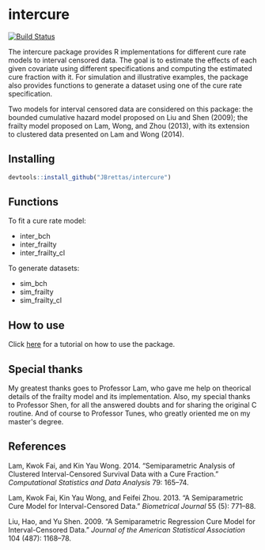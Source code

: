 <!-- README.md is generated from README.Rmd. Please edit that file -->
intercure
=========

[![Build Status](https://travis-ci.org/JBrettas/intercure.svg?branch=master)](https://travis-ci.org/JBrettas/intercure)

The intercure package provides R implementations for different cure rate models to interval censored data. The goal is to estimate the effects of each given covariate using different specifications and computing the estimated cure fraction with it. For simulation and illustrative examples, the package also provides functions to generate a dataset using one of the cure rate specification.

Two models for interval censored data are considered on this package: the bounded cumulative hazard model proposed on Liu and Shen (2009); the frailty model proposed on Lam, Wong, and Zhou (2013), with its extension to clustered data presented on Lam and Wong (2014).

Installing
----------

``` r
devtools::install_github("JBrettas/intercure")
```

Functions
---------

To fit a cure rate model:

-   inter\_bch
-   inter\_frailty
-   inter\_frailty\_cl

To generate datasets:

-   sim\_bch
-   sim\_frailty
-   sim\_frailty\_cl

How to use
----------

Click [here](http://rpubs.com/JBrettas/howtointercure) for a tutorial on how to use the package.

Special thanks
--------------

My greatest thanks goes to Professor Lam, who gave me help on theorical details of the frailty model and its implementation. Also, my special thanks to Professor Shen, for all the answered doubts and for sharing the original C routine. And of course to Professor Tunes, who greatly oriented me on my master's degree.

References
----------

Lam, Kwok Fai, and Kin Yau Wong. 2014. “Semiparametric Analysis of Clustered Interval-Censored Survival Data with a Cure Fraction.” *Computational Statistics and Data Analysis* 79: 165–74.

Lam, Kwok Fai, Kin Yau Wong, and Feifei Zhou. 2013. “A Semiparametric Cure Model for Interval-Censored Data.” *Biometrical Journal* 55 (5): 771–88.

Liu, Hao, and Yu Shen. 2009. “A Semiparametric Regression Cure Model for Interval-Censored Data.” *Journal of the American Statistical Association* 104 (487): 1168–78.
